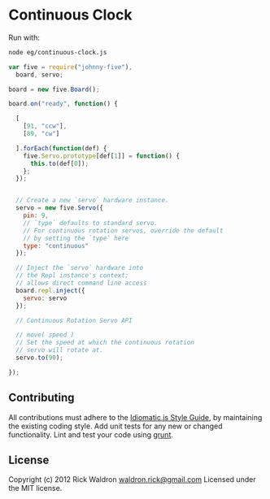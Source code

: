 # Continuous Clock

Run with:
```bash
node eg/continuous-clock.js
```


```javascript
var five = require("johnny-five"),
  board, servo;

board = new five.Board();

board.on("ready", function() {

  [
    [91, "ccw"],
    [89, "cw"]

  ].forEach(function(def) {
    five.Servo.prototype[def[1]] = function() {
      this.to(def[0]);
    };
  });


  // Create a new `servo` hardware instance.
  servo = new five.Servo({
    pin: 9,
    // `type` defaults to standard servo.
    // For continuous rotation servos, override the default
    // by setting the `type` here
    type: "continuous"
  });

  // Inject the `servo` hardware into
  // the Repl instance's context;
  // allows direct command line access
  board.repl.inject({
    servo: servo
  });

  // Continuous Rotation Servo API

  // move( speed )
  // Set the speed at which the continuous rotation
  // servo will rotate at.
  servo.to(90);

});

```













## Contributing
All contributions must adhere to the [Idiomatic.js Style Guide](https://github.com/rwldrn/idiomatic.js),
by maintaining the existing coding style. Add unit tests for any new or changed functionality. Lint and test your code using [grunt](https://github.com/cowboy/grunt).

## License
Copyright (c) 2012 Rick Waldron <waldron.rick@gmail.com>
Licensed under the MIT license.
